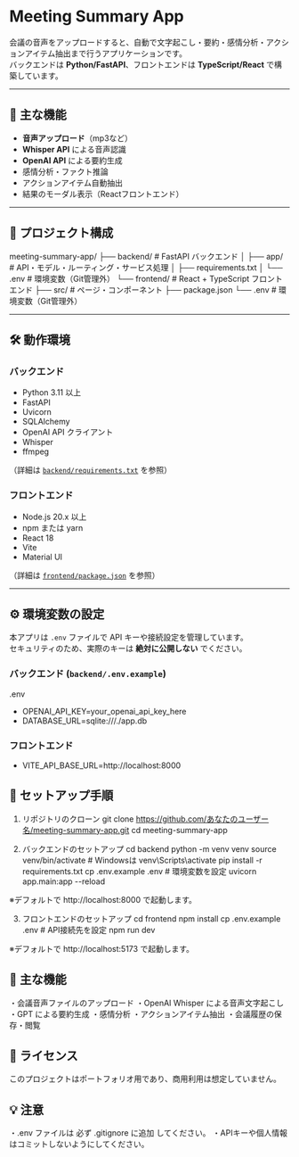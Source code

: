 # Meeting Summary App

会議の音声をアップロードすると、自動で文字起こし・要約・感情分析・アクションアイテム抽出まで行うアプリケーションです。  
バックエンドは **Python/FastAPI**、フロントエンドは **TypeScript/React** で構築しています。

---

## 🚀 主な機能

- **音声アップロード**（mp3など）
- **Whisper API** による音声認識
- **OpenAI API** による要約生成
- 感情分析・ファクト推論
- アクションアイテム自動抽出
- 結果のモーダル表示（Reactフロントエンド）

---

## 📂 プロジェクト構成
meeting-summary-app/
├── backend/ # FastAPI バックエンド
│ ├── app/ # API・モデル・ルーティング・サービス処理
│ ├── requirements.txt
│ └── .env # 環境変数（Git管理外）
└── frontend/ # React + TypeScript フロントエンド
├── src/ # ページ・コンポーネント
├── package.json
└── .env # 環境変数（Git管理外）

---

## 🛠 動作環境

### バックエンド
- Python 3.11 以上
- FastAPI
- Uvicorn
- SQLAlchemy
- OpenAI API クライアント
- Whisper
- ffmpeg

 （詳細は [`backend/requirements.txt`](backend/requirements.txt) を参照）

### フロントエンド
- Node.js 20.x 以上
- npm または yarn
- React 18
- Vite
- Material UI

（詳細は [`frontend/package.json`](frontend/package.json) を参照）

---

## ⚙️ 環境変数の設定

本アプリは `.env` ファイルで API キーや接続設定を管理しています。  
セキュリティのため、実際のキーは **絶対に公開しない** でください。

### バックエンド (`backend/.env.example`)
.env
- OPENAI_API_KEY=your_openai_api_key_here
- DATABASE_URL=sqlite:///./app.db

### フロントエンド 
- VITE_API_BASE_URL=http://localhost:8000


## 🚀 セットアップ手順
1. リポジトリのクローン
git clone https://github.com/あなたのユーザー名/meeting-summary-app.git
cd meeting-summary-app

2. バックエンドのセットアップ
cd backend
python -m venv venv
source venv/bin/activate   # Windowsは venv\Scripts\activate
pip install -r requirements.txt
cp .env.example .env       # 環境変数を設定
uvicorn app.main:app --reload

※デフォルトで http://localhost:8000 で起動します。

3. フロントエンドのセットアップ
cd frontend
npm install
cp .env.example .env       # API接続先を設定
npm run dev

※デフォルトで http://localhost:5173 で起動します。

## 🧩 主な機能
・会議音声ファイルのアップロード
・OpenAI Whisper による音声文字起こし
・GPT による要約生成
・感情分析
・アクションアイテム抽出
・会議履歴の保存・閲覧

## 📜 ライセンス
このプロジェクトはポートフォリオ用であり、商用利用は想定していません。

## 💡 注意
・.env ファイルは 必ず .gitignore に追加 してください。
・APIキーや個人情報はコミットしないようにしてください。
